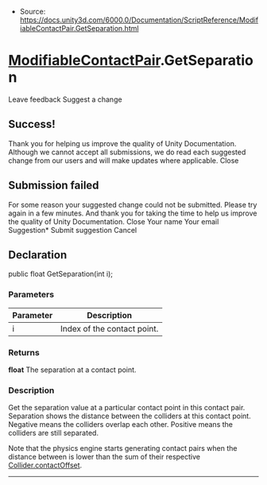 * Source: https://docs.unity3d.com/6000.0/Documentation/ScriptReference/ModifiableContactPair.GetSeparation.html

#  [ModifiableContactPair](https://docs.unity3d.com/6000.0/Documentation/ScriptReference/ModifiableContactPair.html).GetSeparation
Leave feedback
Suggest a change
## Success!
Thank you for helping us improve the quality of Unity Documentation. Although we cannot accept all submissions, we do read each suggested change from our users and will make updates where applicable.
Close
## Submission failed
For some reason your suggested change could not be submitted. Please <a>try again</a> in a few minutes. And thank you for taking the time to help us improve the quality of Unity Documentation.
Close
Your name Your email Suggestion* Submit suggestion
Cancel
## Declaration
public float GetSeparation(int i); 
### Parameters
Parameter | Description  
---|---  
i | Index of the contact point.  
### Returns
**float** The separation at a contact point. 
### Description
Get the separation value at a particular contact point in this contact pair.
Separation shows the distance between the colliders at this contact point. Negative means the colliders overlap each other. Positive means the colliders are still separated.  
  
Note that the physics engine starts generating contact pairs when the distance between is lower than the sum of their respective [Collider.contactOffset](https://docs.unity3d.com/6000.0/Documentation/ScriptReference/Collider-contactOffset.html).
* * *
